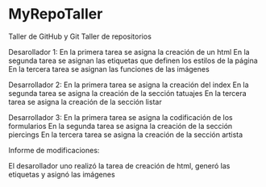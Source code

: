 # MyRepoTaller
Taller de GitHub y Git
Taller de repositorios

Desarollador 1:
En la primera tarea se asigna la creación de un html
En la segunda tarea se asignan las etiquetas que definen los estilos de la página
En la tercera tarea se asignan las funciones de las imágenes

Desarrollador 2: 
En la primera tarea se asigna la creación del index
En la segunda tarea se asigna la creación de la sección tatuajes
En la tercera tarea se asigna la creación de la sección listar

Desarrollador 3:
En la primera tarea se asigna la codificación de los formularios
En la segunda tarea se asigna la creación de la sección piercings
En la tercera tarea se asigna la creación de la sección artista

Informe de modificaciones:

El desarollador uno realizó la tarea de creación de html, generó las etiquetas y asignó las imágenes 